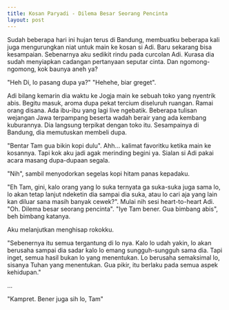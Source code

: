 ```yaml
---
title: Kosan Paryadi - Dilema Besar Seorang Pencinta
layout: post
---
```


Sudah beberapa hari ini hujan terus di Bandung, membuatku beberapa kali juga mengurungkan niat untuk main ke kosan si Adi. Baru sekarang bisa kesampaian.
Sebenarnya aku sedikit rindu pada curcolan Adi. Kurasa dia sudah menyiapkan cadangan pertanyaan seputar cinta. Dan ngomong-ngomong, kok baunya aneh ya? 

"Heh Di, lo pasang dupa ya?"
"Hehehe, biar greget".

Adi bilang kemarin dia waktu ke Jogja main ke sebuah toko yang nyentrik abis. Begitu masuk, aroma dupa pekat tercium diseluruh ruangan. Ramai orang disana. Ada ibu-ibu yang lagi live ngebatik. Beberapa tulisan wejangan Jawa terpampang beserta wadah berair yang ada kembang kuburannya. Dia langsung terpikat dengan toko itu. Sesampainya di Bandung, dia memutuskan membeli dupa.

"Bentar Tam gua bikin kopi dulu". Ahh... kalimat favoritku ketika main ke kosannya.
Tapi kok aku jadi agak merinding begini ya. Sialan si Adi pakai acara masang dupa-dupaan segala.

"Nih", sambil menyodorkan segelas kopi hitam panas kepadaku. 

"Eh Tam, gini, kalo orang yang lo suka ternyata ga suka-suka juga sama lo, lo akan tetap lanjut ndeketin dia sampai dia suka, atau lo cari aja yang lain kan diluar sana masih banyak cewek?". Mulai nih sesi heart-to-heart Adi.
"Oh. Dilema besar seorang pencinta".
"Iye Tam bener. Gua bimbang abis", beh bimbang katanya.

Aku melanjutkan menghisap rokokku.

"Sebenernya itu semua tergantung di lo nya. Kalo lo udah yakin, lo akan berusaha sampai dia sadar kalo lo emang sungguh-sungguh sama dia.
Tapi inget, semua hasil bukan lo yang menentukan. Lo berusaha semaksimal lo, sisanya Tuhan yang menentukan. Gua pikir, itu berlaku pada semua aspek kehidupan."

...

"Kampret. Bener juga sih lo, Tam"